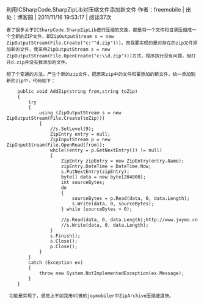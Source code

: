 ﻿利用ICSharpCode.SharpZipLib对压缩文件添加新文件
作者：freemobile | 出处：博客园 | 2011/11/16 19:53:17 | 阅读37次

    看了很多关于ICSharpCode.SharpZipLib进行压缩的文章，都是将一个文件和目录压缩成一个全新的ZIP文件，即ZipOutputStream s = new ZipOutputStream(File.Create("c:""d.zip")))。而我要实现的是对存在的zip文件添加新的文件，我采用ZipOutputStream s = new ZipOutputStream(File.OpenCreate("c:\\d.zip")))方式，程序执行没有问题，但打开d.zip并没有我添加的文件。

    想了个变通的方法，产生个新的zip文件，把原来zip中的文件和要添加的新文件，统一添加到新的zip中，代码如下：

        public void AddZip(string from,string toZip)
        {
            try
            {
                using (ZipOutputStream s = new ZipOutputStream(File.Create(toZip)))
                {
                    //s.SetLevel(9);
                    ZipEntry entry = null;
                    ZipInputStream p = new ZipInputStream(File.OpenRead(from));
                    while((entry = p.GetNextEntry()) != null)
                    {
                        ZipEntry zipEntry = new ZipEntry(entry.Name);
                        zipEntry.DateTime = DateTime.Now;
                        s.PutNextEntry(zipEntry);
                        byte[] data = new byte[204800];
                        int sourceBytes;
                        do
                        {
                            sourceBytes = p.Read(data, 0, data.Length);
                            s.Write(data, 0, sourceBytes);
                        } while (sourceBytes > 0);

                        //p.Read(data, 0, data.Length);http://www.joymo.cn
                        //s.Write(data, 0, data.Length);
                    }
                    s.Finish();
                    s.Close();
                    p.Close();
                }
            }
            catch (Exception ex)
            {
                throw new System.NotImplementedException(ex.Message);
            }
        }

     功能是实现了，感觉上不如我用VC做的joymobiler中ZipArchive压缩速度快。